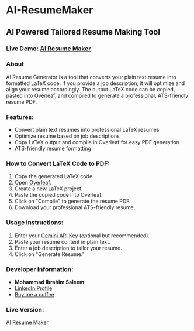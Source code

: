 # AI-ResumeMaker

## AI Powered Tailored Resume Making Tool

### Live Demo: [AI Resume Maker](https://airesumemaker.onrender.com/)

### About
AI Resume Generator is a tool that converts your plain text resume into formatted LaTeX code. If you provide a job description, it will optimize and align your resume accordingly. The output LaTeX code can be copied, pasted into Overleaf, and compiled to generate a professional, ATS-friendly resume PDF.

### Features:
- Convert plain text resumes into professional LaTeX resumes
- Optimize resume based on job descriptions
- Copy LaTeX output and compile in Overleaf for easy PDF generation
- ATS-friendly resume formatting

### How to Convert LaTeX Code to PDF:
1. Copy the generated LaTeX code.
2. Open [Overleaf](https://www.overleaf.com/).
3. Create a new LaTeX project.
4. Paste the copied code into Overleaf.
5. Click on "Compile" to generate the resume PDF.
6. Download your professional ATS-friendly resume.

### Usage Instructions:
1. Enter your [Gemini API Key](https://www.youtube.com/watch?v=RGgVdjI66rs) (optional but recommended).
2. Paste your resume content in plain text.
3. Enter a job description to tailor your resume.
4. Click on "Generate Resume."

### Developer Information:
- **Mohammad Ibrahim Saleem**
- [LinkedIn Profile](https://www.linkedin.com/in/ibrahimsaleem91/)
- [Buy me a coffee](https://buymeacoffee.com/ibrahimsaleem)

### Live Version:
[AI Resume Maker](https://airesumemaker.onrender.com/)
